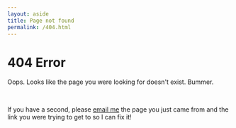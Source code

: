 ```yaml
---
layout: aside
title: Page not found
permalink: /404.html
---
```


# 404 Error

Oops. Looks like the page you were looking for doesn't exist. Bummer.

<br/>

If you have a second, please [email me](mailto:joey_stanley@byu.edu) the page you just came from and the link you were trying to get to so I can fix it!